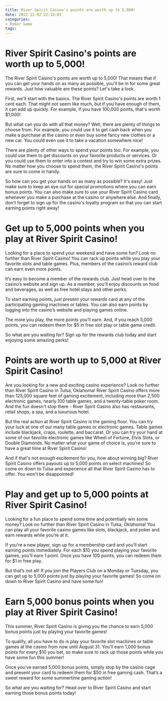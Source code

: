 ```yaml
---
title: River Spirit Casino's points are worth up to 5,000!
date: 2022-11-02 22:10:03
categories:
- Poker Game
tags:
---
```



#  River Spirit Casino's points are worth up to 5,000!

The River Spirit Casino's points are worth up to 5,000! That means that if you can get your hands on as many as possible, you'll be in for some great rewards. Just how valuable are these points? Let's take a look.

First, we'll start with the basics. The River Spirit Casino's points are worth 1 cent each. That might not seem like much, but if you have enough of them, it can add up quickly. For example, if you have 100,000 points, that's worth $1,000!

But what can you do with all that money? Well, there are plenty of things to choose from. For example, you could use it to get cash back when you make a purchase at the casino or even buy some fancy new clothes or a new car. You could even use it to take a vacation somewhere nice!

There are plenty of other ways to spend your points too. For example, you could use them to get discounts on your favorite products or services. Or you could use them to enter into a contest and try to win some extra prizes. No matter how you choose to spend them, the River Spirit Casino's points are sure to come in handy.

So how can you get your hands on as many as possible? It's easy! Just make sure to keep an eye out for special promotions where you can earn bonus points. You can also make sure to use your River Spirit Casino card whenever you make a purchase at the casino or anywhere else. And finally, don't forget to sign up for the casino's loyalty program so that you can start earning points right away!

#  Get up to 5,000 points when you play at River Spirit Casino!

Looking for a place to spend your weekend and have some fun? Look no further than River Spirit Casino! You can rack up points while you play your favorite slots and table games. Plus, members of the casino’s reward club can earn even more points.

It’s easy to become a member of the rewards club. Just head over to the casino’s website and sign up. As a member, you’ll enjoy discounts on food and beverages, as well as free hotel stays and other perks.

To start earning points, just present your rewards card at any of the participating gaming machines or tables. You can also earn points by logging into the casino’s website and playing games online.

The more you play, the more points you’ll earn. And, if you reach 5,000 points, you can redeem them for $5 in free slot play or table game credit.

So what are you waiting for? Sign up for the rewards club today and start enjoying some amazing perks!

#  Points are worth up to 5,000 at River Spirit Casino!

Are you looking for a new and exciting casino experience? Look no further than River Spirit Casino in Tulsa, Oklahoma! River Spirit Casino offers more than 125,000 square feet of gaming excitement, including more than 2,500 electronic games, nearly 100 table games, and a twenty-table poker room. And the fun doesn't stop there - River Spirit Casino also has restaurants, retail shops, a spa, and a luxurious hotel.

But the real action at River Spirit Casino is the gaming floor. You can try your luck at one of our many table games or electronic games. Table games include blackjack, craps, roulette, and baccarat. Or you can try your hand at some of our favorite electronic games like Wheel of Fortune, Elvis Slots, or Double Diamonds. No matter what your game of choice is, you're sure to have a great time at River Spirit Casino!

And if that's not enough excitement for you, how about winning big? River Spirit Casino offers payouts up to 5,000 points on select machines! So come on down to Tulsa and experience all that River Spirit Casino has to offer. You won't be disappointed!

#  Play and get up to 5,000 points at River Spirit Casino!

Looking for a fun place to spend some time and potentially win some money? Look no further than River Spirit Casino in Tulsa, Oklahoma! You can play all your favorite casino games like slots, blackjack, and poker and earn rewards while you’re at it.

If you’re a new player, sign up for a membership card and you’ll start earning points immediately. For each $10 you spend playing your favorite games, you’ll earn 1 point. Once you have 100 points, you can redeem them for $1 in free play.

But that’s not all! If you join the Players Club on a Monday or Tuesday, you can get up to 5,000 points just by playing your favorite games! So come on down to River Spirit Casino and have some fun!

#  Earn 5,000 bonus points when you play at River Spirit Casino!

This summer, River Spirit Casino is giving you the chance to earn 5,000 bonus points just by playing your favorite games!

To qualify, all you have to do is play your favorite slot machines or table games at the casino from now until August 31. You’ll earn 1,000 bonus points for every $10 you bet, so make sure to rack up those points while you have some fun this summer!

Once you’ve earned 5,000 bonus points, simply stop by the casino cage and present your card to redeem them for $50 in free gaming cash. That’s a sweet reward for some summertime gaming action!

So what are you waiting for? Head over to River Spirit Casino and start earning those bonus points today!